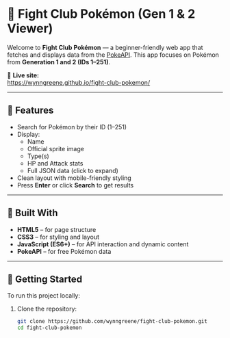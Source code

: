 # 🥊 Fight Club Pokémon (Gen 1 & 2 Viewer)

Welcome to **Fight Club Pokémon** — a beginner-friendly web app that fetches and displays data from the [PokeAPI](https://pokeapi.co). This app focuses on Pokémon from **Generation 1 and 2 (IDs 1–251)**.

🔗 **Live site:**  
https://wynngreene.github.io/fight-club-pokemon/

---

## 🎯 Features

- Search for Pokémon by their ID (1–251)
- Display:
  - Name
  - Official sprite image
  - Type(s)
  - HP and Attack stats
  - Full JSON data (click to expand)
- Clean layout with mobile-friendly styling
- Press **Enter** or click **Search** to get results

---

## 🧠 Built With

- **HTML5** – for page structure
- **CSS3** – for styling and layout
- **JavaScript (ES6+)** – for API interaction and dynamic content
- **PokeAPI** – for free Pokémon data

---

## 🚀 Getting Started

To run this project locally:

1. Clone the repository:
   ```bash
   git clone https://github.com/wynngreene/fight-club-pokemon.git
   cd fight-club-pokemon
